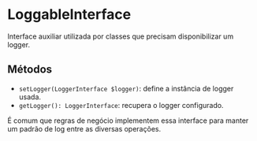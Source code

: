 # LoggableInterface

Interface auxiliar utilizada por classes que precisam disponibilizar um logger.

## Métodos

- `setLogger(LoggerInterface $logger)`: define a instância de logger usada.
- `getLogger(): LoggerInterface`: recupera o logger configurado.

É comum que regras de negócio implementem essa interface para manter um padrão de log entre as diversas operações.
